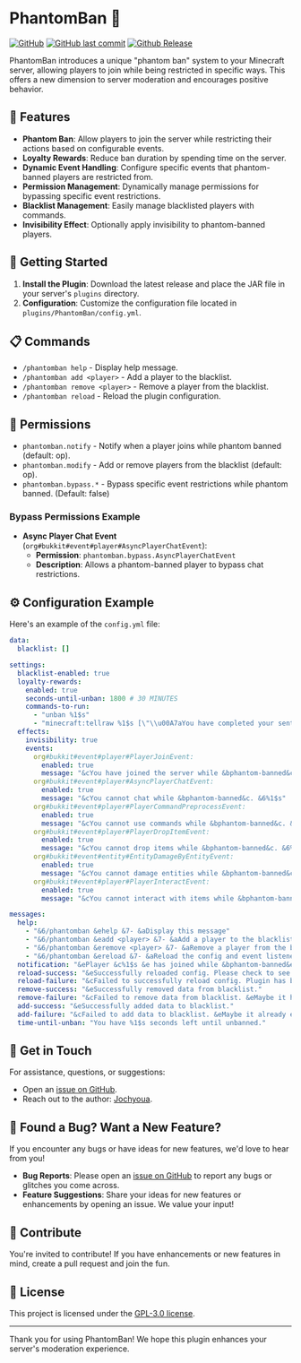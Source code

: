 # PhantomBan 📜

[![GitHub](https://img.shields.io/github/license/Jochyoua/PhantomBan?style=plastic)](https://github.com/Jochyoua/PhantomBan/blob/main/LICENSE) [![GitHub last commit](https://img.shields.io/github/last-commit/Jochyoua/PhantomBan?style=plastic)](https://github.com/Jochyoua/PhantomBan/commits/) [![Github Release](https://img.shields.io/github/v/release/Jochyoua/PhantomBan?style=plastic)](https://github.com/Jochyoua/PhantomBan/releases/latest)

PhantomBan introduces a unique "phantom ban" system to your Minecraft server, allowing players to join while being restricted in specific ways. This offers a new dimension to server moderation and encourages positive behavior.

## 🌟 Features

- **Phantom Ban**: Allow players to join the server while restricting their actions based on configurable events.
- **Loyalty Rewards**: Reduce ban duration by spending time on the server.
- **Dynamic Event Handling**: Configure specific events that phantom-banned players are restricted from.
- **Permission Management**: Dynamically manage permissions for bypassing specific event restrictions.
- **Blacklist Management**: Easily manage blacklisted players with commands.
- **Invisibility Effect**: Optionally apply invisibility to phantom-banned players.

## 🚀 Getting Started

1. **Install the Plugin**: Download the latest release and place the JAR file in your server's `plugins` directory.
2. **Configuration**: Customize the configuration file located in `plugins/PhantomBan/config.yml`.

## 📋 Commands

- `/phantomban help` - Display help message.
- `/phantomban add <player>` - Add a player to the blacklist.
- `/phantomban remove <player>` - Remove a player from the blacklist.
- `/phantomban reload` - Reload the plugin configuration.

## 🔑 Permissions

- `phantomban.notify` - Notify when a player joins while phantom banned (default: op).
- `phantomban.modify` - Add or remove players from the blacklist (default: op).
- `phantomban.bypass.*` - Bypass specific event restrictions while phantom banned. (Default: false)
### Bypass Permissions Example
- **Async Player Chat Event** (`org#bukkit#event#player#AsyncPlayerChatEvent`):
    - **Permission**: `phantomban.bypass.AsyncPlayerChatEvent`
    - **Description**: Allows a phantom-banned player to bypass chat restrictions.

## ⚙️ Configuration Example

Here's an example of the `config.yml` file:

```yaml
data:
  blacklist: []

settings:
  blacklist-enabled: true
  loyalty-rewards:
    enabled: true
    seconds-until-unban: 1800 # 30 MINUTES
    commands-to-run:
      - "unban %1$s"
      - "minecraft:tellraw %1$s [\"\\u00A7aYou have completed your sentence and may re-connect to rejoin society! Thank you for your service.\"]"
  effects:
    invisibility: true
    events:
      org#bukkit#event#player#PlayerJoinEvent:
        enabled: true
        message: "&cYou have joined the server while &bphantom-banned&c. Your ban will be reduced by playing."
      org#bukkit#event#player#AsyncPlayerChatEvent:
        enabled: true
        message: "&cYou cannot chat while &bphantom-banned&c. &6%1$s"
      org#bukkit#event#player#PlayerCommandPreprocessEvent:
        enabled: true
        message: "&cYou cannot use commands while &bphantom-banned&c. &6%1$s"
      org#bukkit#event#player#PlayerDropItemEvent:
        enabled: true
        message: "&cYou cannot drop items while &bphantom-banned&c. &6%1$s"
      org#bukkit#event#entity#EntityDamageByEntityEvent:
        enabled: true
        message: "&cYou cannot damage entities while &bphantom-banned&c. &6%1$s"
      org#bukkit#event#player#PlayerInteractEvent:
        enabled: true
        message: "&cYou cannot interact with items while &bphantom-banned&c. &6%1$s"

messages:
  help:
    - "&6/phantomban &ehelp &7- &aDisplay this message"
    - "&6/phantomban &eadd <player> &7- &aAdd a player to the blacklist"
    - "&6/phantomban &eremove <player> &7- &aRemove a player from the blacklist"
    - "&6/phantomban &ereload &7- &aReload the config and event listeners"
  notification: "&ePlayer &c%1$s &e has joined while &bphantom-banned&e."
  reload-success: "&eSuccessfully reloaded config. Please check to see if event listeners successfully fire."
  reload-failure: "&cFailed to successfully reload config. Plugin has been &c&ldisabled &c- Check console and restart."
  remove-success: "&eSuccessfully removed data from blacklist."
  remove-failure: "&cFailed to remove data from blacklist. &eMaybe it has already been removed?"
  add-success: "&eSuccessfully added data to blacklist."
  add-failure: "&cFailed to add data to blacklist. &eMaybe it already exists?"
  time-until-unban: "You have %1$s seconds left until unbanned."
```
## 💬 Get in Touch

For assistance, questions, or suggestions:

- Open an [issue on GitHub](https://github.com/Jochyoua/PhantomBan/issues/new/choose).
- Reach out to the author: [Jochyoua](https://www.spigotmc.org/conversations/add?to=Jochyoua).

## 🐛 Found a Bug? Want a New Feature?

If you encounter any bugs or have ideas for new features, we'd love to hear from you!

- **Bug Reports**: Please open an [issue on GitHub](https://github.com/Jochyoua/PhantomBan/issues/new/choose) to report any bugs or glitches you come across.
- **Feature Suggestions**: Share your ideas for new features or enhancements by opening an issue. We value your input!

## 🎉 Contribute

You're invited to contribute! If you have enhancements or new features in mind, create a pull request and join the fun.

## 📄 License

This project is licensed under the [GPL-3.0 license](LICENSE).

---

Thank you for using PhantomBan! We hope this plugin enhances your server's moderation experience.
